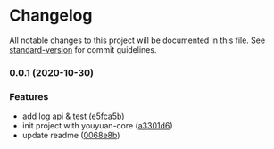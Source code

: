 # Changelog

All notable changes to this project will be documented in this file. See [standard-version](https://github.com/conventional-changelog/standard-version) for commit guidelines.

### 0.0.1 (2020-10-30)


### Features

* add log api & test ([e5fca5b](https://github.com/36node/echo-logger/commit/e5fca5b))
* init project with youyuan-core ([a3301d6](https://github.com/36node/echo-logger/commit/a3301d6))
* update readme ([0068e8b](https://github.com/36node/echo-logger/commit/0068e8b))
